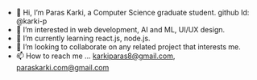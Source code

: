 - 👋 Hi, I’m Paras Karki, a Computer Science graduate student. github Id: @karki-p
- 👀 I’m interested in web development, AI and ML, UI/UX design.
- 🌱 I’m currently learning react.js, node.js. 
- 💞️ I’m looking to collaborate on any related project that interests me.
- 📫 How to reach me ... karkiparas8@gmail.com, paraskarki.com@gmail.com

<!---
karki-p/karki-p is a ✨ special ✨ repository because its `README.md` (this file) appears on your GitHub profile.
You can click the Preview link to take a look at your changes.
--->
